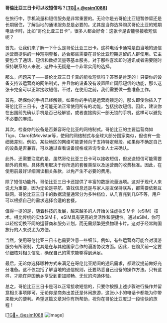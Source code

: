 **哥倫比亞三日卡可以收短信吗？[[TG💪+ @esim1088](https://t.me/s/esim1088)]**

在旅行中，手机流量和短信服务是非常重要的。无论你是去哥伦比亚短暂停留还是长期居住，了解当地的通讯服务总是必要的。尤其是当你选择购买哥伦比亚的短期电话卡时，比如“哥伦比亚三日卡”，很多人都会好奇：这张卡是否能够接收短信呢？

首先，让我们来了解一下什么是哥伦比亚三日卡。这种电话卡通常是由当地的通信运营商提供的一种短期套餐，适合那些需要在哥伦比亚短期逗留的人群使用。它主要包含了通话、短信和数据流量等基本服务。对于那些喜欢即时通讯或者需要随时保持联系的人来说，这种卡无疑是一个非常实用的选择。

那么，问题来了——哥伦比亚三日卡真的能收短信吗？答案是肯定的！只要你的设备支持该运营商的网络制式，并且你的设备没有设置阻止国际短信的功能，那么这张卡完全可以正常接收短信。不过，在使用之前，我们需要做一些准备工作。

首先，确保你的手机已经解锁。如果你的手机是运营商锁定的，那么即使你插入了哥伦比亚三日卡，也可能无法正常使用所有的功能，包括接收短信。因此，建议你在出国前先确认手机是否已经解锁，或者直接购买一部无锁的手机，这样可以避免不必要的麻烦。

其次，检查你的设备是否兼容哥伦比亚的网络制式。哥伦比亚的主要运营商如Tigo、Claro和Movistar等，使用的网络制式与全球大部分国家类似，但也有一些细微差别。例如，某些地区的网络可能更倾向于支持特定频段。如果你不确定自己的设备是否兼容，可以通过查看设备规格或咨询专业人士来确认。

此外，还需要注意的是，虽然哥伦比亚三日卡可以接收短信，但发送短信可能需要额外的费用。具体费用取决于你所选的套餐类型以及运营商的收费标准。因此，在使用前最好详细阅读相关条款，以免产生不必要的费用。

除了短信功能外，哥伦比亚三日卡还提供了丰富的数据流量选项。这对于现代人来说尤为重要，因为无论是导航、查找信息还是与家人朋友保持联系，都需要依赖互联网。哥伦比亚三日卡的数据流量通常分为多种档位，从几百兆到几G不等，用户可以根据自己的需求选择合适的套餐。

值得一提的是，随着科技的发展，越来越多的人开始关注虚拟SIM卡（eSIM）技术。相比传统的实体SIM卡，eSIM具有更高的灵活性和便捷性。通过eSIM，你可以轻松切换不同的运营商和服务计划，而无需频繁更换物理卡片。这对于经常跨国旅行的人来说尤为方便。

当然，使用哥伦比亚三日卡也需要注意一些细节。例如，有些运营商可能会对漫游服务有所限制，尤其是在与其他国家合作的漫游协议方面。因此，在购买前一定要仔细核对相关信息，确保自己的需求能够得到满足。

最后，无论你选择哪种方式来满足在哥伦比亚期间的通讯需求，都建议提前做好充分准备。这不仅包括了解当地的通信规则，还要熟悉自己设备的操作方法。只有这样，才能在异国他乡享受到更加顺畅、无忧的沟通体验。

总之，哥伦比亚三日卡是可以正常接收短信的，只要你按照上述步骤进行操作并留意相关事项即可。无论你是商务出差还是休闲旅游，这张小小的电话卡都能为你带来极大的便利。希望这篇文章对你有所帮助，祝你在哥伦比亚度过一段愉快的旅程！

[[TG💪+ @esim1088](https://t.me/s/esim1088) ![Image](https://i.postimg.cc/4NQfJmqS/Snipaste-2025-05-13-00-14-12.png)]